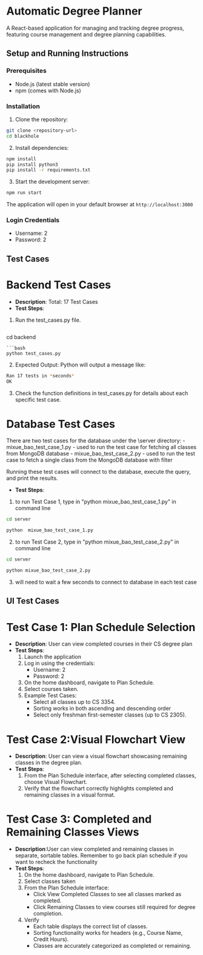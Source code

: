 # Automatic Degree Planner

A React-based application for managing and tracking degree progress, featuring course management and degree planning capabilities.

## Setup and Running Instructions

### Prerequisites
- Node.js (latest stable version)
- npm (comes with Node.js)

### Installation

1. Clone the repository:
```bash
git clone <repository-url>
cd blackhole
```



2. Install dependencies:
```bash
npm install
pip install python3
pip install -r requirements.txt
```

3. Start the development server:
```bash
npm run start
```

The application will open in your default browser at `http://localhost:3000`

### Login Credentials
- Username: 2
- Password: 2




## Test Cases

# Backend Test Cases
- **Description**: Total: 17 Test Cases
- **Test Steps**:
1. Run the test_cases.py file.
   ```bash
cd backend
```
```bash
python test_cases.py
```
2. Expected Output: Python will output a message like:
```bash
Ran 17 tests in *seconds*
OK
```
3. Check the function definitions in test_cases.py for details about each specific test case.

# Database Test Cases 
There are two test cases for the database under the \server directory:
	- mixue_bao_test_case_1.py - used to run the test case for fetching all classes from MongoDB database
	- mixue_bao_test_case_2.py - used to run the test case to fetch a single class from the MongoDB database with filter
	
Running these test cases will connect to the database, execute the query, and print the results.

- **Test Steps**:
1. to run Test Case 1, type in "python mixue_bao_test_case_1.py" in command line
```bash
cd server
```
```bash
python  mixue_bao_test_case_1.py
```
2. to run Test Case 2, type in "python mixue_bao_test_case_2.py" in command line
```bash
cd server
```
```bash
python mixue_bao_test_case_2.py
```
3. will need to wait a few seconds to connect to database in each test case
	 
## UI Test Cases

# Test Case 1: Plan Schedule Selection
- **Description**: User can view completed courses in their CS degree plan
- **Test Steps**:
  1. Launch the application
  2. Log in using the credentials:
     - Username: 2
     - Password: 2
  3. On the home dashboard, navigate to Plan Schedule.
  4. Select courses taken.
  5. Example Test Cases:
     - Select all classes up to CS 3354.
     - Sorting works in both ascending and descending order
     - Select only freshman first-semester classes (up to CS 2305).

# Test Case 2:Visual Flowchart View
- **Description**: User can view a visual flowchart showcasing remaining classes in the degree plan.
- **Test Steps**:
  1. From the Plan Schedule interface, after selecting completed classes, choose Visual Flowchart.
  2. Verify that the flowchart correctly highlights completed and remaining classes in a visual format.

# Test Case 3: Completed and Remaining Classes Views
- **Description**:User can view completed and remaining classes in separate, sortable tables. Remember to go back plan schedule if you want to recheck the functionality
- **Test Steps**:
  1. On the home dashboard, navigate to Plan Schedule.
  2. Select classes taken
  3. From the Plan Schedule interface:
     - Click View Completed Classes to see all classes marked as completed.
     - Click Remaining Classes to view courses still required for degree completion.
  4. Verify 
     - Each table displays the correct list of classes.
     - Sorting functionality works for headers (e.g., Course Name, Credit Hours).
     - Classes are accurately categorized as completed or remaining.
     
